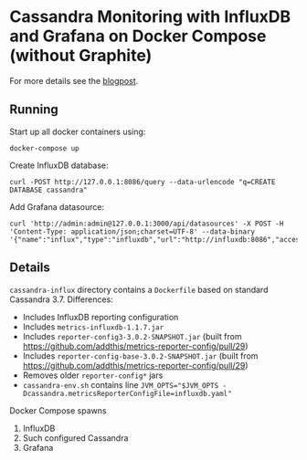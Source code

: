 # Cassandra Monitoring with InfluxDB and Grafana on Docker Compose (without Graphite)

For more details see the [blogpost](https://softwaremill.com/cassandra-monitoring-part-3/).

## Running

Start up all docker containers using:
```
docker-compose up
```

Create InfluxDB database:
```
curl -POST http://127.0.0.1:8086/query --data-urlencode "q=CREATE DATABASE cassandra"
```

Add Grafana datasource:
```
curl 'http://admin:admin@127.0.0.1:3000/api/datasources' -X POST -H 'Content-Type: application/json;charset=UTF-8' --data-binary '{"name":"influx","type":"influxdb","url":"http://influxdb:8086","access":"proxy","isDefault":true,"database":"cassandra","user":"admin","password":"admin"}'
```

## Details

`cassandra-influx` directory contains a `Dockerfile` based on standard Cassandra 3.7. Differences:
* Includes InfluxDB reporting configuration
* Includes `metrics-influxdb-1.1.7.jar`
* Includes `reporter-config3-3.0.2-SNAPSHOT.jar` (built from https://github.com/addthis/metrics-reporter-config/pull/29)
* Includes `reporter-config-base-3.0.2-SNAPSHOT.jar` (built from https://github.com/addthis/metrics-reporter-config/pull/29)
* Removes older `reporter-config*` jars
* `cassandra-env.sh` contains line `JVM_OPTS="$JVM_OPTS -Dcassandra.metricsReporterConfigFile=influxdb.yaml"`

Docker Compose spawns 

1. InfluxDB
2. Such configured Cassandra
3. Grafana

